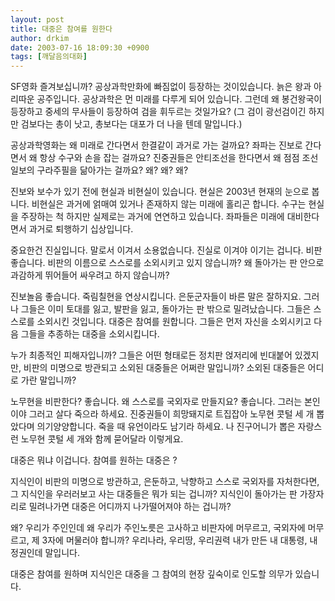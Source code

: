 ```yaml
---
layout: post
title: 대중은 참여를 원한다
author: drkim
date: 2003-07-16 18:09:30 +0900
tags: [깨달음의대화]
---
```

SF영화 즐겨보십니까? 공상과학만화에 빠짐없이 등장하는 것이있습니다. 늙은 왕과 아리따운 공주입니다. 공상과학은 먼 미래를 다루게 되어 있습니다. 그런데 왜 봉건왕국이 등장하고 중세의 무사들이 등장하여 검을 휘두르는 것일가요? (그 검이 광선검이긴 하지만 검보다는 총이 낫고, 총보다는 대포가 더 나을 텐데 말입니다.)
  

  
공상과학영화는 왜 미래로 간다면서 한결같이 과거로 가는 걸까요? 좌파는 진보로 간다면서 왜 항상 수구와 손을 잡는 걸까요? 진중권들은 안티조선을 한다면서 왜 점점 조선일보의 구라주필을 닮아가는 걸까요? 왜? 왜? 왜?
  

  
진보와 보수가 있기 전에 현실과 비현실이 있습니다. 현실은 2003년 현재의 눈으로 봅니다. 비현실은 과거에 얽매여 있거나 존재하지 않는 미래에 홀리곤 합니다. 수구는 현실을 주장하는 척 하지만 실제로는 과거에 연연하고 있습니다. 좌파들은 미래에 대비한다면서 과거로 퇴행하기 십상입니다.
  

  
중요한건 진실입니다. 말로서 이겨서 소용없습니다. 진실로 이겨야 이기는 겁니다. 비판 좋습니다. 비판의 이름으로 스스로를 소외시키고 있지 않습니까? 왜 돌아가는 판 안으로 과감하게 뛰어들어 싸우려고 하지 않습니까?
  

  
진보놀음 좋습니다. 죽림칠현을 연상시킵니다. 은둔군자들이 바른 말은 잘하지요. 그러나 그들은 이미 토대를 잃고, 발판을 잃고, 돌아가는 판 밖으로 밀려났습니다. 그들은 스스로를 소외시킨 것입니다. 대중은 참여를 원합니다. 그들은 먼저 자신을 소외시키고 다음 그들을 추종하는 대중을 소외시킵니다.
  

  
누가 최종적인 피해자입니까? 그들은 어떤 형태로든 정치판 얹저리에 빈대붙어 있겠지만, 비판의 미명으로 방관되고 소외된 대중들은 어쩌란 말입니까? 소외된 대중들은 어디로 가란 말입니까?
  

  
노무현을 비판한다? 좋습니다. 왜 스스로를 국외자로 만들지요? 좋습니다. 그러는 본인이야 그러고 살다 죽으라 하세요. 진중권들이 희망돼지로 트집잡아 노무현 콧털 세 개 뽑았다며 의기양양합니다. 죽을 때 유언이라도 남기라 하세요. 나 진구어니가 뽑은 자랑스런 노무현 콧털 세 개와 함께 묻어달라 이렇게요.
  

  
대중은 뭐냐 이겁니다. 참여를 원하는 대중은 ?
  

  
지식인이 비판의 미명으로 방관하고, 은둔하고, 낙향하고 스스로 국외자를 자처한다면, 그 지식인을 우러러보고 사는 대중들은 뭐가 되는 겁니까? 지식인이 돌아가는 판 가장자리로 밀려나가면 대중은 어디까지 나가떨어져야 하는 겁니까?
  

  
왜? 우리가 주인인데 왜 우리가 주인노릇은 고사하고 비판자에 머무르고, 국외자에 머무르고, 제 3자에 머물러야 합니까? 우리나라, 우리땅, 우리권력 내가 만든 내 대통령, 내 정권인데 말입니다.
  

  
대중은 참여를 원하며 지식인은 대중을 그 참여의 현장 깊숙이로 인도할 의무가 있습니다.